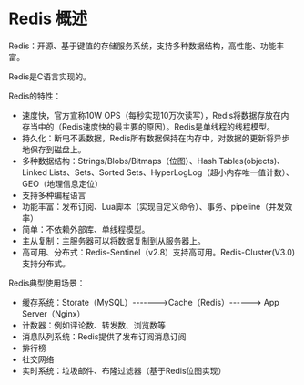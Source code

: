 # Redis 概述

Redis：开源、基于键值的存储服务系统，支持多种数据结构，高性能、功能丰富。

Redis是C语言实现的。



Redis的特性：

- 速度快，官方宣称10W OPS（每秒实现10万次读写），Redis将数据存放在内存当中的（Redis速度快的最主要的原因）。Redis是单线程的线程模型。
- 持久化：断电不丢数据，Redis所有数据保持在内存中，对数据的更新将异步地保存到磁盘上。
- 多种数据结构：Strings/Blobs/Bitmaps（位图）、Hash Tables(objects)、Linked Lists、Sets、Sorted Sets、HyperLogLog（超小内存唯一值计数）、GEO（地理信息定位）
- 支持多种编程语言
- 功能丰富：发布订阅、Lua脚本（实现自定义命令）、事务、pipeline（并发效率）
- 简单：不依赖外部库、单线程模型。
- 主从复制：主服务器可以将数据复制到从服务器上。
- 高可用、分布式：Redis-Sentinel（v2.8）支持高可用。Redis-Cluster(V3.0)支持分布式。



Redis典型使用场景：

- 缓存系统：Storate（MySQL）------->Cache（Redis）------> App Server（Nginx）
- 计数器：例如评论数、转发数、浏览数等
- 消息队列系统：Redis提供了发布订阅消息订阅
- 排行榜
- 社交网络
- 实时系统：垃圾邮件、布隆过滤器（基于Redis位图实现）